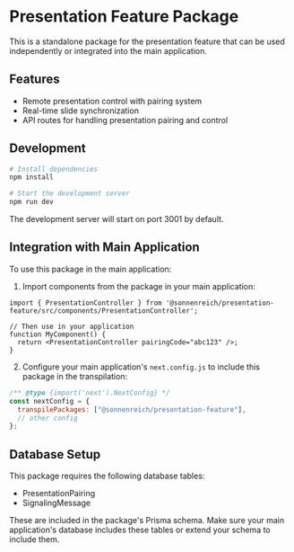 # Presentation Feature Package

This is a standalone package for the presentation feature that can be used independently or integrated into the main application.

## Features

- Remote presentation control with pairing system
- Real-time slide synchronization
- API routes for handling presentation pairing and control

## Development

```bash
# Install dependencies
npm install

# Start the development server
npm run dev
```

The development server will start on port 3001 by default.

## Integration with Main Application

To use this package in the main application:

1. Import components from the package in your main application:

```tsx
import { PresentationController } from '@sonnenreich/presentation-feature/src/components/PresentationController';

// Then use in your application
function MyComponent() {
  return <PresentationController pairingCode="abc123" />;
}
```

2. Configure your main application's `next.config.js` to include this package in the transpilation:

```js
/** @type {import('next').NextConfig} */
const nextConfig = {
  transpilePackages: ["@sonnenreich/presentation-feature"],
  // other config
};
```

## Database Setup

This package requires the following database tables:
- PresentationPairing
- SignalingMessage

These are included in the package's Prisma schema. Make sure your main application's database includes these tables or extend your schema to include them. 